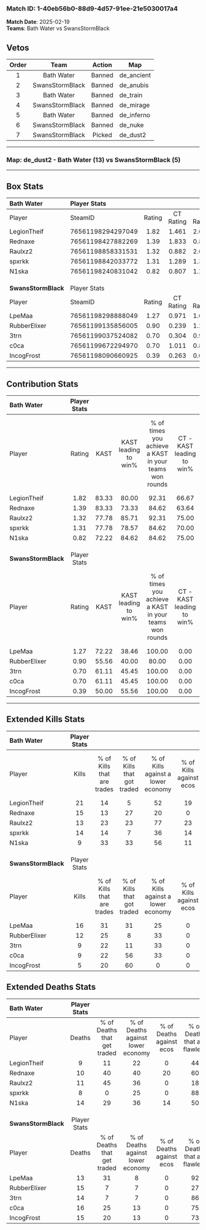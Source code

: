 ### Match ID: 1-40eb56b0-88d9-4d57-91ee-21e5030017a4  
**Match Date**: 2025-02-19  
**Teams**: Bath Water vs SwansStormBlack  

## Vetos  

| Order | Team | Action | Map |
| :---: | :--: | :----: | --- |
| 1 | Bath Water | Banned | de_ancient |
| 2 | SwansStormBlack | Banned | de_anubis |
| 3 | Bath Water | Banned | de_train |
| 4 | SwansStormBlack | Banned | de_mirage |
| 5 | Bath Water | Banned | de_inferno |
| 6 | SwansStormBlack | Banned | de_nuke |
| 7 | SwansStormBlack | Picked | de_dust2 |

---  

### **Map**: de_dust2 - Bath Water (13) vs SwansStormBlack (5)  
---  

## Box Stats  

| **Bath Water**      | Player Stats      |        |           |          |       |       |       |         |        |      |     |
| :- | :- | :-: | :-: | :-: | :-: | :-: | :-: | :-: | :-: | :-: | :-: |
| Player              | SteamID           | Rating | CT Rating | T Rating | KAST  |  ADR  | Kills | Assists | Deaths | K/D  | HS% |
| LegionTheif         | 76561198294297049 |  1.82  |   1.461   |  2.617   | 83.33 | 112.8 |  21   |    8    |   9    | 2.33 | 76  |
| Rednaxe             | 76561198427882269 |  1.39  |   1.833   |  0.864   | 83.33 | 87.7  |  15   |    3    |   10   | 1.50 | 66  |
| Raulxz2             | 76561198858331531 |  1.32  |   0.882   |  2.655   | 77.78 | 106.5 |  13   |    9    |   11   | 1.18 | 30  |
| spxrkk              | 76561198842033772 |  1.31  |   1.289   |  1.346   | 77.78 | 65.3  |  14   |    6    |   8    | 1.75 | 57  |
| N1ska               | 76561198240831042 |  0.82  |   0.807   |  1.213   | 72.22 | 61.0  |   9   |    4    |   14   | 0.64 | 88  |
|                     |                   |        |           |          |       |       |       |         |        |      |     |
|                     |                   |        |           |          |       |       |       |         |        |      |     |
|                     |                   |        |           |          |       |       |       |         |        |      |     |
| **SwansStormBlack** | Player Stats      |        |           |          |       |       |       |         |        |      |     |
| Player              | SteamID           | Rating | CT Rating | T Rating | KAST  |  ADR  | Kills | Assists | Deaths | K/D  | HS% |
| LpeMaa              | 76561198298888049 |  1.27  |   0.971   |  1.602   | 72.22 | 87.2  |  16   |    4    |   13   | 1.23 | 68  |
| RubberElixer        | 76561199135856005 |  0.90  |   0.239   |  1.271   | 55.56 | 88.0  |  12   |    3    |   15   | 0.80 | 50  |
| 3trn                | 76561199037524082 |  0.70  |   0.304   |  0.940   | 61.11 | 50.6  |   9   |    2    |   14   | 0.64 | 66  |
| c0ca                | 76561199672294970 |  0.70  |   1.011   |  0.869   | 61.11 | 67.7  |   9   |    3    |   16   | 0.56 | 77  |
| IncogFrost          | 76561198090660925 |  0.39  |   0.263   |  0.603   | 50.00 | 42.8  |   5   |    5    |   15   | 0.33 | 60  |
---  

## Contribution Stats  

| **Bath Water**      | Player Stats |       |                      |                                                        |                           |                                                             |                          |                                                            |
| :- | :-: | :-: | :-: | :-: | :-: | :-: | :-: | :-: |
| Player              |    Rating    | KAST  | KAST leading to win% | % of times you achieve a KAST in your teams won rounds | CT - KAST leading to win% | CT - % of times you achieve a KAST in your teams won rounds | T - KAST leading to win% | T - % of times you achieve a KAST in your teams won rounds |
| LegionTheif         |     1.82     | 83.33 |        80.00         |                         92.31                          |           66.67           |                            85.71                            |          100.00          |                           100.00                           |
| Rednaxe             |     1.39     | 83.33 |        73.33         |                         84.62                          |           63.64           |                           100.00                            |          100.00          |                           66.67                            |
| Raulxz2             |     1.32     | 77.78 |        85.71         |                         92.31                          |           75.00           |                            85.71                            |          100.00          |                           100.00                           |
| spxrkk              |     1.31     | 77.78 |        78.57         |                         84.62                          |           70.00           |                           100.00                            |          100.00          |                           66.67                            |
| N1ska               |     0.82     | 72.22 |        84.62         |                         84.62                          |           75.00           |                            85.71                            |          100.00          |                           83.33                            |
|                     |              |       |                      |                                                        |                           |                                                             |                          |                                                            |
|                     |              |       |                      |                                                        |                           |                                                             |                          |                                                            |
|                     |              |       |                      |                                                        |                           |                                                             |                          |                                                            |
| **SwansStormBlack** | Player Stats |       |                      |                                                        |                           |                                                             |                          |                                                            |
| Player              |    Rating    | KAST  | KAST leading to win% | % of times you achieve a KAST in your teams won rounds | CT - KAST leading to win% | CT - % of times you achieve a KAST in your teams won rounds | T - KAST leading to win% | T - % of times you achieve a KAST in your teams won rounds |
| LpeMaa              |     1.27     | 72.22 |        38.46         |                         100.00                         |           0.00            |                            0.00                             |          55.56           |                           100.00                           |
| RubberElixer        |     0.90     | 55.56 |        40.00         |                         80.00                          |           0.00            |                            0.00                             |          50.00           |                           80.00                            |
| 3trn                |     0.70     | 61.11 |        45.45         |                         100.00                         |           0.00            |                            0.00                             |          55.56           |                           100.00                           |
| c0ca                |     0.70     | 61.11 |        45.45         |                         100.00                         |           0.00            |                            0.00                             |          71.43           |                           100.00                           |
| IncogFrost          |     0.39     | 50.00 |        55.56         |                         100.00                         |           0.00            |                            0.00                             |          71.43           |                           100.00                           |
---  

## Extended Kills Stats  

| **Bath Water**      | Player Stats |                            |                            |                                    |                         |                              |                                 |                                       |                    |           |
| :- | :-: | :-: | :-: | :-: | :-: | :-: | :-: | :-: | :-: | :-: |
| Player              |    Kills     | % of Kills that are trades | % of Kills that got traded | % of Kills against a lower economy | % of Kills against ecos | % of Kills that are flawless | % of Kills that are close duels | % of Kills that are assisted by flash | Pistol Round Kills | AWP Kills |
| LegionTheif         |      21      |             14             |             5              |                 52                 |           19            |              76              |                5                |                   0                   |         4          |     2     |
| Rednaxe             |      15      |             13             |             27             |                 20                 |            0            |              53              |                7                |                  13                   |         1          |     0     |
| Raulxz2             |      13      |             23             |             23             |                 77                 |           23            |              69              |               15                |                   8                   |         1          |     0     |
| spxrkk              |      14      |             14             |             7              |                 36                 |           14            |              79              |                0                |                   0                   |         3          |     2     |
| N1ska               |      9       |             33             |             33             |                 56                 |           11            |              67              |                0                |                   0                   |         1          |     0     |
|                     |              |                            |                            |                                    |                         |                              |                                 |                                       |                    |           |
|                     |              |                            |                            |                                    |                         |                              |                                 |                                       |                    |           |
|                     |              |                            |                            |                                    |                         |                              |                                 |                                       |                    |           |
| **SwansStormBlack** | Player Stats |                            |                            |                                    |                         |                              |                                 |                                       |                    |           |
| Player              |    Kills     | % of Kills that are trades | % of Kills that got traded | % of Kills against a lower economy | % of Kills against ecos | % of Kills that are flawless | % of Kills that are close duels | % of Kills that are assisted by flash | Pistol Round Kills | AWP Kills |
| LpeMaa              |      16      |             31             |             31             |                 25                 |            0            |              38              |                6                |                   6                   |         2          |     0     |
| RubberElixer        |      12      |             25             |             8              |                 33                 |            0            |              67              |                8                |                  17                   |         1          |     0     |
| 3trn                |      9       |             22             |             11             |                 33                 |            0            |              44              |               11                |                   0                   |         0          |     0     |
| c0ca                |      9       |             22             |             56             |                 33                 |            0            |              67              |               11                |                  11                   |         1          |     0     |
| IncogFrost          |      5       |             20             |             60             |                 0                  |            0            |              60              |               20                |                   0                   |         1          |     0     |
## Extended Deaths Stats  

| **Bath Water**      | Player Stats |                             |                                   |                          |                               |                            |                           |               |
| :- | :-: | :-: | :-: | :-: | :-: | :-: | :-: | :-: |
| Player              |    Deaths    | % of Deaths that get traded | % of Deaths against lower economy | % of Deaths against ecos | % of Deaths that are flawless | % of Deaths that are close | % of Deaths while blinded | Deaths to AWP |
| LegionTheif         |      9       |             11              |                22                 |            0             |              44               |             0              |            11             |       0       |
| Rednaxe             |      10      |             40              |                40                 |            20            |              60               |             0              |             0             |       0       |
| Raulxz2             |      11      |             45              |                36                 |            0             |              18               |             27             |             9             |       0       |
| spxrkk              |      8       |              0              |                25                 |            0             |              88               |             0              |            13             |       0       |
| N1ska               |      14      |             29              |                36                 |            14            |              50               |             14             |             7             |       0       |
|                     |              |                             |                                   |                          |                               |                            |                           |               |
|                     |              |                             |                                   |                          |                               |                            |                           |               |
|                     |              |                             |                                   |                          |                               |                            |                           |               |
| **SwansStormBlack** | Player Stats |                             |                                   |                          |                               |                            |                           |               |
| Player              |    Deaths    | % of Deaths that get traded | % of Deaths against lower economy | % of Deaths against ecos | % of Deaths that are flawless | % of Deaths that are close | % of Deaths while blinded | Deaths to AWP |
| LpeMaa              |      13      |             31              |                 8                 |            0             |              92               |             0              |             0             |       0       |
| RubberElixer        |      15      |              7              |                 7                 |            0             |              27               |             13             |            13             |       1       |
| 3trn                |      14      |              7              |                 7                 |            0             |              86               |             0              |             0             |       2       |
| c0ca                |      16      |             25              |                13                 |            0             |              75               |             6              |             6             |       1       |
| IncogFrost          |      15      |             20              |                13                 |            0             |              73               |             7              |             0             |       0       |
